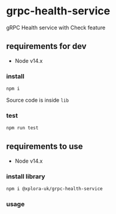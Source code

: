 # grpc-health-service

gRPC Health service with Check feature

## requirements for dev

* Node v14.x

### install

```sh
npm i
```

Source code is inside `lib`

### test

```sh
npm run test
```

## requirements to use

* Node v14.x

### install library

```sh
npm i @xplora-uk/grpc-health-service
```

### usage

```javascript



```
